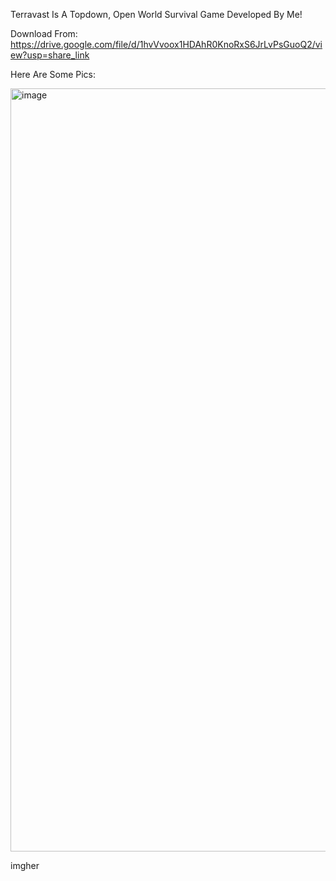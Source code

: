 Terravast Is A Topdown, Open World Survival Game Developed By Me!

Download From:
https://drive.google.com/file/d/1hvVvoox1HDAhR0KnoRxS6JrLvPsGuoQ2/view?usp=share_link

Here Are Some Pics:

<img width="1221" alt="image" src="https://user-images.githubusercontent.com/107750535/230875010-30a873e6-78b2-4985-9bda-08209c98d8e3.png">

imgher
